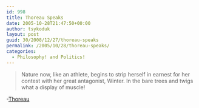 ```yaml
---
id: 998
title: Thoreau Speaks
date: 2005-10-28T21:47:50+00:00
author: tsykoduk
layout: post
guid: 30/2008/12/27/thoreau-speaks
permalink: /2005/10/28/thoreau-speaks/
categories:
  - Philosophy! and Politics!
---
```

<blockquote>Nature now, like an athlete, begins to strip herself in earnest for her contest with her great antagonist, Winter. In the bare trees and twigs what a display of muscle!</blockquote>

-<a href="http://blogthoreau.blogspot.com/2005/10/thoreaus-journal-29-oct-1858.html">Thoreau</a>
